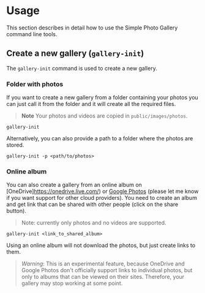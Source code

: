 # Usage

This section describes in detail how to use the Simple Photo Gallery command line tools.

## Create a new gallery (`gallery-init`)

The `gallery-init` command is used to create a new gallery.

### Folder with photos

If you want to create a new gallery from a folder containing your photos you can just call it from the folder and it will create all the required files.

> **Note**
> Your photos and videos are copied in `public/images/photos`.

```
gallery-init
```

Alternatively, you can also provide a path to a folder where the photos are stored.

```
gallery-init -p <path/to/photos>
```

### Online album

You can also create a gallery from an online album on [OneDrive]https://onedrive.live.com/) or [Google Photos](https://www.google.com/photos/about/) (please let me know if you want support for other cloud providers). You need to create an album and get link that can be shared with other people (click on the share button).

> Note: currently only photos and no videos are supported.

```
gallery-init <link_to_shared_album>
```

Using an online album will not download the photos, but just create links to them.

> *Warning*: This is an experimental feature, because OneDrive and Google Photos don't officially support links to individual photos, but only to albums that can be viewed on their sites. Therefore, your gallery may stop working at some point.

